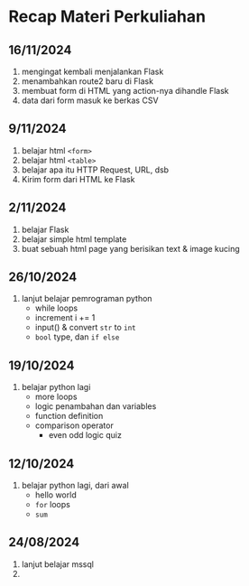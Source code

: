# Recap Materi Perkuliahan

## 16/11/2024
1. mengingat kembali menjalankan Flask
2. ⁠menambahkan route2 baru di Flask
3. ⁠membuat form di HTML yang action-nya dihandle Flask
4. ⁠data dari form masuk ke berkas CSV

## 9/11/2024
1. belajar html `<form>`
2. belajar html `<table>`
3. belajar apa itu HTTP Request, URL, dsb
4. Kirim form dari HTML ke Flask

## 2/11/2024
1. belajar Flask
2. belajar simple html template
3. buat sebuah html page yang berisikan text & image kucing

## 26/10/2024
1. lanjut belajar pemrograman python
    - while loops
    - increment i += 1
    - input() & convert `str` to `int`
    - `bool` type, dan `if else`

## 19/10/2024
1. belajar python lagi
    - more loops
    - logic penambahan dan variables
    - function definition
    - comparison operator
        - even odd logic quiz

## 12/10/2024
1. belajar python lagi, dari awal
    - hello world
    - `for` loops
    - `sum`

## 24/08/2024
1. lanjut belajar mssql
2. 